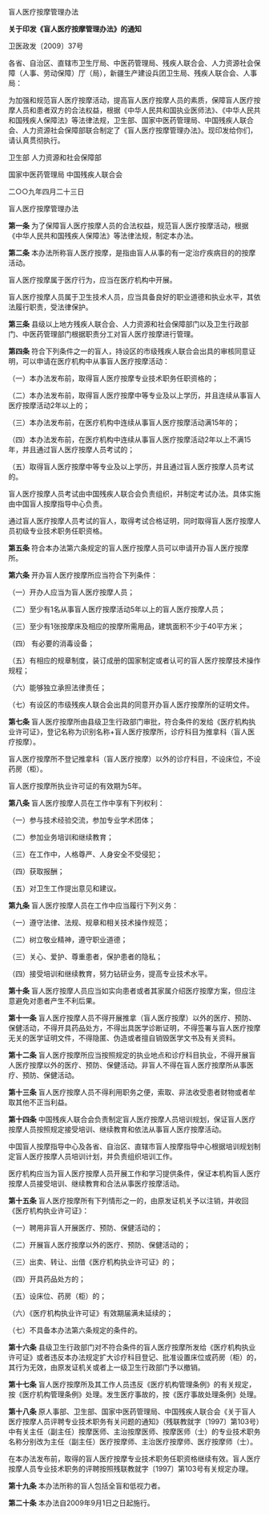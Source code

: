 盲人医疗按摩管理办法

**关于印发《盲人医疗按摩管理办法》的通知**

卫医政发〔2009〕37号

各省、自治区、直辖市卫生厅局、中医药管理局、残疾人联合会、人力资源社会保障（人事、劳动保障）厅（局），新疆生产建设兵团卫生局、残疾人联合会、人事局：

为加强和规范盲人医疗按摩活动，提高盲人医疗按摩人员的素质，保障盲人医疗按摩人员和患者双方的合法权益，根据《中华人民共和国执业医师法》、《中华人民共和国残疾人保障法》等法律法规，卫生部、国家中医药管理局、中国残疾人联合会、人力资源社会保障部联合制定了《盲人医疗按摩管理办法》。现印发给你们，请认真贯彻执行。

卫生部 人力资源和社会保障部

国家中医药管理局 中国残疾人联合会

二○○九年四月二十三日

盲人医疗按摩管理办法

**第一条** 为了保障盲人医疗按摩人员的合法权益，规范盲人医疗按摩活动，根据《中华人民共和国残疾人保障法》等法律法规，制定本办法。

**第二条** 本办法所称盲人医疗按摩，是指由盲人从事的有一定治疗疾病目的的按摩活动。

盲人医疗按摩属于医疗行为，应当在医疗机构中开展。

盲人医疗按摩人员属于卫生技术人员，应当具备良好的职业道德和执业水平，其依法履行职责，受法律保护。

**第三条** 县级以上地方残疾人联合会、人力资源和社会保障部门以及卫生行政部门、中医药管理部门根据职责分工对盲人医疗按摩进行管理。

**第四条** 符合下列条件之一的盲人，持设区的市级残疾人联合会出具的审核同意证明，可以申请在医疗机构中从事盲人医疗按摩活动：

（一）本办法发布前，取得盲人医疗按摩专业技术职务任职资格的；

（二）本办法发布前，取得盲人医疗按摩中等专业及以上学历，并且连续从事盲人医疗按摩活动2年以上的；

（三）本办法发布前，在医疗机构中连续从事盲人医疗按摩活动满15年的；

（四）本办法发布前，在医疗机构中连续从事盲人医疗按摩活动2年以上不满15年，并且通过盲人医疗按摩人员考试的；

（五）取得盲人医疗按摩中等专业及以上学历，并且通过盲人医疗按摩人员考试的。

盲人医疗按摩人员考试由中国残疾人联合会负责组织，并制定考试办法。具体实施由中国盲人按摩指导中心负责。

通过盲人医疗按摩人员考试的盲人，取得考试合格证明，同时取得盲人医疗按摩人员初级专业技术职务任职资格。

**第五条** 符合本办法第六条规定的盲人医疗按摩人员可以申请开办盲人医疗按摩所。

**第六条** 开办盲人医疗按摩所应当符合下列条件：

（一）开办人应当为盲人医疗按摩人员；

（二）至少有1名从事盲人医疗按摩活动5年以上的盲人医疗按摩人员；

（三）至少有1张按摩床及相应的按摩所需用品，建筑面积不少于40平方米；

（四） 有必要的消毒设备；

（五）有相应的规章制度，装订成册的国家制定或者认可的盲人医疗按摩技术操作规程；

（六）能够独立承担法律责任；

（七）有设区的市级残疾人联合会出具的同意开办盲人医疗按摩所的证明文件。

**第七条** 盲人医疗按摩所由县级卫生行政部门审批，符合条件的发给《医疗机构执业许可证》，登记名称为识别名称+盲人医疗按摩所，诊疗科目为推拿科（盲人医疗按摩）。

盲人医疗按摩所不登记推拿科（盲人医疗按摩）以外的诊疗科目，不设床位，不设药房（柜）。

盲人医疗按摩所执业许可证的有效期为5年。

**第八条** 盲人医疗按摩人员在工作中享有下列权利：

（一）参与技术经验交流，参加专业学术团体；

（二）参加业务培训和继续教育；

（三）在工作中，人格尊严、人身安全不受侵犯；

（四）获取报酬；

（五）对卫生工作提出意见和建议。

**第九条** 盲人医疗按摩人员在工作中应当履行下列义务：

（一）遵守法律、法规、规章和相关技术操作规范；

（二）树立敬业精神，遵守职业道德；

（三）关心、爱护、尊重患者，保护患者的隐私；

（四）接受培训和继续教育，努力钻研业务，提高专业技术水平。

**第十条** 盲人医疗按摩人员应当如实向患者或者其家属介绍医疗按摩方案，但应注意避免对患者产生不利后果。

**第十一条** 盲人医疗按摩人员不得开展推拿（盲人医疗按摩）以外的医疗、预防、保健活动，不得开具药品处方，不得出具医学诊断证明，不得签署与盲人医疗按摩无关的医学证明文件，不得隐匿、伪造或者擅自销毁医学文书及有关资料。

**第十二条** 盲人医疗按摩所应当按照规定的执业地点和诊疗科目执业，不得开展盲人医疗按摩以外的医疗、预防、保健活动。非盲人不得在盲人医疗按摩所从事医疗、预防、保健活动。

**第十三条** 盲人医疗按摩人员不得利用职务之便，索取、非法收受患者财物或者牟取其他不正当利益。

**第十四条** 中国残疾人联合会负责制定盲人医疗按摩人员培训规划，保证盲人医疗按摩人员按照规定接受培训、继续教育和依法从事盲人医疗按摩活动。

中国盲人按摩指导中心及各省、自治区、直辖市盲人按摩指导中心根据培训规划制定盲人医疗按摩人员培训计划，并负责组织培训工作。

医疗机构应当为盲人医疗按摩人员开展工作和学习提供条件，保证本机构盲人医疗按摩人员接受培训、继续教育和合法从事医疗按摩活动。

**第十五条** 盲人医疗按摩所有下列情形之一的，由原发证机关予以注销，并收回《医疗机构执业许可证》：

（一）聘用非盲人开展医疗、预防、保健活动的；

（二）开展盲人医疗按摩以外的医疗、预防、保健活动的；

（三）出卖、转让、出借《医疗机构执业许可证》的；

（四）开具药品处方的；

（五）设床位、药房（柜）的；

（六）《医疗机构执业许可证》有效期届满未延续的；

（七）不具备本办法第六条规定的条件的。

**第十六条** 县级卫生行政部门对不符合条件的盲人医疗按摩所发给《医疗机构执业许可证》或者违反本办法规定扩大诊疗科目登记、批准设置床位或药房（柜）的，其行为无效，由原发证机关或者上一级卫生行政部门予以撤销。

**第十七条** 盲人医疗按摩所及其工作人员违反《医疗机构管理条例》的有关规定，按《医疗机构管理条例》处理。发生医疗事故的，按《医疗事故处理条例》处理。

**第十八条** 原人事部、卫生部、国家中医药管理局、中国残疾人联合会《关于盲人医疗按摩人员评聘专业技术职务有关问题的通知》（残联教就字〔1997〕第103号）中有关主任（副主任）按摩医师、主治按摩医师、按摩医师（士）的专业技术职务名称分别改为主任（副主任）医疗按摩师、主治医疗按摩师、医疗按摩师（士）。

在本办法发布前，取得的盲人医疗按摩专业技术职务任职资格继续有效。盲人医疗按摩人员专业技术职务的评聘按照残联教就字〔1997〕第103号有关规定办理。

**第十九条** 本办法所称的盲人包括全盲和低视力者。

**第二十条** 本办法自2009年9月1日之日起施行。
